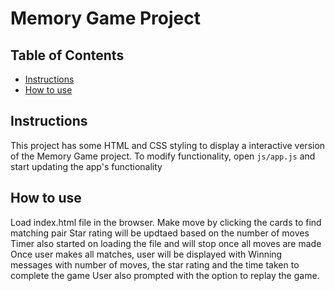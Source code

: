 # Memory Game Project

## Table of Contents

* [Instructions](#instructions)
* [How to use](#howtouse)

## Instructions

This project has some HTML and CSS styling to display a interactive version of the Memory Game project. 
To modify functionality, open `js/app.js` and start updating the app's functionality

## How to use
Load index.html file in the browser.
Make move by clicking the cards to find matching pair
Star rating will be updtaed based on the number of moves
Timer also started on loading the file and will stop once all moves are made
Once user makes all matches, user will be displayed with Winning messages with number of moves, the star rating and the time taken to complete the game
User also prompted with the option to replay the game.

